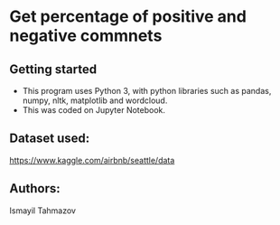# Get percentage of positive and negative commnets

## Getting started
- This program uses Python 3, with python libraries such as pandas, numpy, nltk, matplotlib and wordcloud.
- This was coded on Jupyter Notebook.

## Dataset used: 
https://www.kaggle.com/airbnb/seattle/data

## Authors: 
Ismayil Tahmazov


